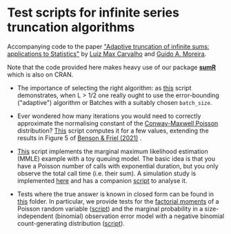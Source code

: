 # Test scripts for infinite series truncation algorithms

Accompanying code to the paper ["Adaptive truncation of infinite sums: applications to Statistics"](https://arxiv.org/abs/2202.06121) by [Luiz Max Carvalho](https://github.com/maxbiostat) and [Guido A. Moreira](https://github.com/GuidoAMoreira).

Note that the code provided here makes heavy use of our package [**sumR**](https://github.com/GuidoAMoreira/sumR) which is also on CRAN.

- The importance of selecting the right algorithm: as [this](https://github.com/maxbiostat/truncation_tests/blob/main/tests/adaptive_versus_threshold.r) script demonstrates, when L > 1/2 one really ought to use the error-bounding ("adaptive") algorithm or Batches with a suitably chosen `batch_size`. 

- Ever wondered how many iterations you would need to correctly approximate the normalising constant of the [Conway-Maxwell Poisson](https://en.wikipedia.org/wiki/Conway%E2%80%93Maxwell%E2%80%93Poisson_distribution) distribution? [This](https://github.com/maxbiostat/truncation_tests/blob/main/COMP_normalisingConstant_table.r) script computes it for a few values, extending the results in Figure 5 of [Benson & Friel (2021)](https://projecteuclid.org/journals/bayesian-analysis/volume-16/issue-3/Bayesian-Inference-Model-Selection-and-Likelihood-Estimation-using-Fast-Rejection/10.1214/20-BA1230.full) .

- [This](https://github.com/maxbiostat/truncation_tests/blob/main/MMLE_Erlang_sumR.r) script implements the marginal maximum likelihood estimation (MMLE) example with a toy queuing model. The basic idea is that you have a Poisson number of calls with exponential duration, but you only observe the total call time (i.e. their sum). A simulation study is implemented [here](https://github.com/maxbiostat/truncation_tests/blob/main/MMLE_Erlang_sumR_simuStudy.r) and has a companion [script](https://github.com/maxbiostat/truncation_tests/blob/main/analyse_MMLE_Erlang.r) to analyse it.
 
- Tests where the true answer is known in closed form can be found in [this](https://github.com/maxbiostat/truncation_tests/tree/main/tests) folder. In particular, we provide tests for the [factorial moments](https://en.wikipedia.org/wiki/Factorial_moment) of a Poisson random variable ([script](https://github.com/maxbiostat/truncation_tests/blob/main/tests/Poisson_factorial_moments.r)) and the marginal probability in a size-independent (binomial) observation error model with a negative binomial count-generating distribution ([script](https://github.com/maxbiostat/truncation_tests/blob/main/tests/Negative_binomial_obsError.r)).
